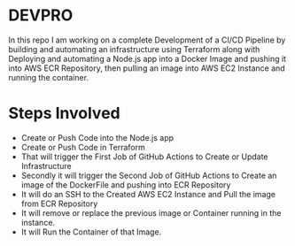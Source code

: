 # DEVPRO
In this repo I am working on a complete Development of a CI/CD Pipeline by building and automating an infrastructure using Terraform along with Deploying and automating a Node.js app into a Docker Image and pushing it into AWS ECR Repository, then pulling an image into AWS EC2 Instance and running the container.

# Steps Involved
- Create or Push Code into the Node.js app
- Create or Push Code in Terraform
- That will trigger the First Job of GitHub Actions to Create or Update Infrastructure
- Secondly it will trigger the Second Job of GitHub Actions to Create an image of the DockerFile and pushing into ECR Repository
- It will do an SSH to the Created AWS EC2 Instance and Pull the image from ECR Repository
- It will remove or replace the previous image or Container running in the instance.
- It will Run the Container of that Image. 